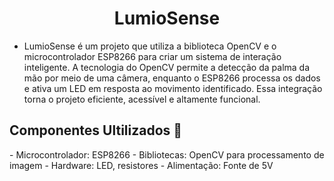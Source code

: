 <h1 align='center'> LumioSense</h1> 

- LumioSense é um projeto que utiliza a biblioteca OpenCV e o microcontrolador ESP8266 para criar um sistema de interação inteligente. A tecnologia do OpenCV permite a detecção da palma da mão por meio de uma câmera, enquanto o ESP8266 processa os dados e ativa um LED em resposta ao movimento identificado. Essa integração torna o projeto eficiente, acessível e altamente funcional.

<h2 align='flex-star'> Componentes Ultilizados 🚀 </h2>
- Microcontrolador: ESP8266
- Bibliotecas: OpenCV para processamento de imagem
- Hardware: LED, resistores
- Alimentação: Fonte de 5V



